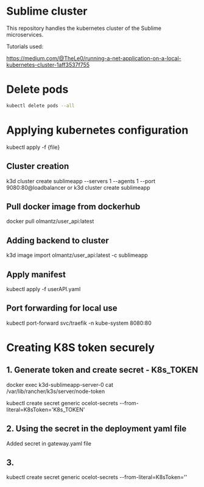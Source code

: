 # Sublime cluster 
This repository handles the kubernetes cluster of the Sublime microservices.

Tutorials used:

https://medium.com/@TheLe0/running-a-net-application-on-a-local-kubernetes-cluster-1aff3537f755

# Delete pods
```bash
kubectl delete pods --all
```

# Applying kubernetes configuration
kubectl apply -f {file}

## Cluster creation
k3d cluster create sublimeapp --servers 1 --agents 1 --port 9080:80@loadbalancer
or
k3d cluster create sublimeapp
## Pull docker image from dockerhub
docker pull olmantz/user_api:latest

## Adding backend to cluster
k3d image import olmantz/user_api:latest -c sublimeapp
## Apply manifest
kubectl apply -f userAPI.yaml

## Port forwarding for local use
kubectl port-forward svc/traefik -n kube-system 8080:80



# Creating K8S token securely
## 1. Generate token and create  secret - K8s_TOKEN
docker exec k3d-sublimeapp-server-0 cat /var/lib/rancher/k3s/server/node-token

kubectl create secret generic ocelot-secrets --from-literal=K8sToken='K8s_TOKEN'

## 2. Using the secret in the deployment yaml file
Added secret in gateway.yaml file

## 3.
kubectl create secret generic ocelot-secrets --from-literal=K8sToken=''
